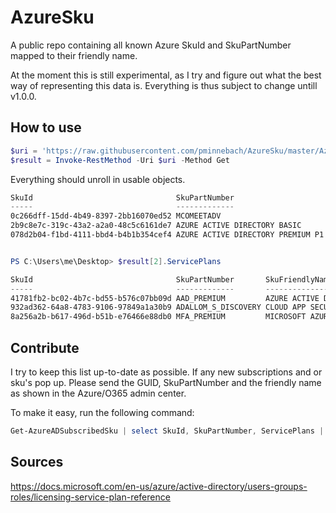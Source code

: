 # AzureSku
A public repo containing all known Azure SkuId and SkuPartNumber mapped to their friendly name.

At the moment this is still experimental, as I try and figure out what the best way of representing this data is. Everything is thus subject to change untill v1.0.0.

## How to use

```PowerShell
$uri = 'https://raw.githubusercontent.com/pminnebach/AzureSku/master/AzureSku.json'
$result = Invoke-RestMethod -Uri $uri -Method Get
```

Everything should unroll in usable objects.

```PowerShell
SkuId                                SkuPartNumber                     SkuFriendlyName    ServicePlans
-----                                -------------                     ---------------    ------------
0c266dff-15dd-4b49-8397-2bb16070ed52 MCOMEETADV                        AUDIO CONFERENCING {@{SkuId=3e26ee1f-8a5f-4d52-aee2-b81ce45c8f40; SkuPartNumber=MCOMEETADV; SkuFriendlyName=AUDIO CONFERENCING}}
2b9c8e7c-319c-43a2-a2a0-48c5c6161de7 AZURE ACTIVE DIRECTORY BASIC      AAD_BASIC          {@{SkuId=c4da7f8a-5ee2-4c99-a7e1-87d2df57f6fe; SkuPartNumber=AAD_BASIC; SkuFriendlyName=MICROSOFT AZURE ACTIVE...
078d2b04-f1bd-4111-bbd4-b4b1b354cef4 AZURE ACTIVE DIRECTORY PREMIUM P1 AAD_PREMIUM        {@{SkuId=41781fb2-bc02-4b7c-bd55-b576c07bb09d; SkuPartNumber=AAD_PREMIUM; SkuFriendlyName=AZURE ACTIVE DIRECTO...


PS C:\Users\me\Desktop> $result[2].ServicePlans

SkuId                                SkuPartNumber       SkuFriendlyName
-----                                -------------       ---------------
41781fb2-bc02-4b7c-bd55-b576c07bb09d AAD_PREMIUM         AZURE ACTIVE DIRECTORY PREMIUM P1
932ad362-64a8-4783-9106-97849a1a30b9 ADALLOM_S_DISCOVERY CLOUD APP SECURITY DISCOVERY
8a256a2b-b617-496d-b51b-e76466e88db0 MFA_PREMIUM         MICROSOFT AZURE MULTI-FACTOR AUTHENTICATION
```

## Contribute

I try to keep this list up-to-date as possible. If any new subscriptions and or sku's pop up. Please send the GUID, SkuPartNumber and the friendly name as shown in the Azure/O365 admin center.

To make it easy, run the following command:

```PowerShell
Get-AzureADSubscribedSku | select SkuId, SkuPartNumber, ServicePlans | ConvertTo-Json -Depth 4
```

## Sources

https://docs.microsoft.com/en-us/azure/active-directory/users-groups-roles/licensing-service-plan-reference

